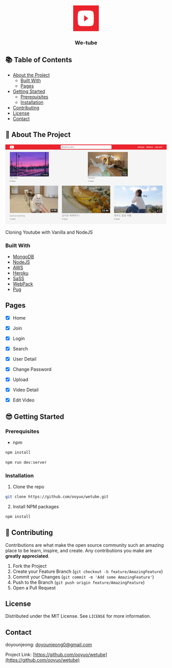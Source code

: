 
<!--
*** Thanks for checking out this README Template. If you have a suggestion that would
*** make this better, please fork the repo and create a pull request or simply open
*** an issue with the tag "enhancement".
*** Thanks again! Now go create something AMAZING! :D
-->





<!-- PROJECT SHIELDS -->
<!--
*** I'm using markdown "reference style" links for readability.
*** Reference links are enclosed in brackets [ ] instead of parentheses ( ).
*** See the bottom of this document for the declaration of the reference variables
*** for contributors-url, forks-url, etc. This is an optional, concise syntax you may use.
*** https://www.markdownguide.org/basic-syntax/#reference-style-links
-->

<!-- PROJECT LOGO -->
<br />

<p align="center">
  <a href="https://https://github.com/ooyuo/wetube">
    <img src="./assets/images/logo.png" alt="Logo" width="80" height="80">
  </a>

  <h3 align="center">We-tube</h3>





<!-- TABLE OF CONTENTS -->

## 📚 Table of Contents

* [About the Project](#about-the-project)
  * [Built With](#built-with)
  * [Pages](#Pages)
* [Getting Started](#getting-started)
  * [Prerequisites](#prerequisites)
  * [Installation](#installation)
* [Contributing](#contributing)
* [License](#license)
* [Contact](#contact)



<!-- ABOUT THE PROJECT -->

## 🧐 About The Project

![wetube](./assets/images/screenshot.png)

Cloning Youtube with Vanilla and NodeJS



### Built With

* [MongoDB](https://www.mongodb.com/)
* [NodeJS](https://nodejs.org/en/)
* [AWS](https://aws.amazon.com/)
* [Heroku](https://www.heroku.com/)
* [SaSS](https://sass-lang.com/)
* [WebPack](https://webpack.js.org/)
* [Pug](https://pugjs.org/)


## Pages

- [x] Home
- [x] Join
- [x] Login
- [x] Search
- [x] User Detail
- [x] Change Password
- [x] Upload
- [x] Video Detail
- [x] Edit Video


<!-- GETTING STARTED -->

## 😎 Getting Started

### Prerequisites

* npm

```sh
npm install
```

```sh
npm run dev:server
```

### Installation

1. Clone the repo

```sh
git clone https://github.com/ooyuo/wetube.git
```

2. Install NPM packages

```sh
npm install
```



<!-- CONTRIBUTING -->

## 🚀 Contributing

Contributions are what make the open source community such an amazing place to be learn, inspire, and create. Any contributions you make are **greatly appreciated**.

1. Fork the Project
2. Create your Feature Branch (`git checkout -b feature/AmazingFeature`)
3. Commit your Changes (`git commit -m 'Add some AmazingFeature'`)
4. Push to the Branch (`git push origin feature/AmazingFeature`)
5. Open a Pull Request



<!-- LICENSE -->

## License

Distributed under the MIT License. See `LICENSE` for more information.



<!-- CONTACT -->

## Contact

doyounjeong: doyounjeong0@gmail.com

Project Link: [https://github.com/ooyuo/wetube](https://github.com/ooyuo/wetube)



<!-- MARKDOWN LINKS & IMAGES -->
<!-- https://www.markdownguide.org/basic-syntax/#reference-style-links -->

[linkedin-url]: https://linkedin.com/in/othneildrew

